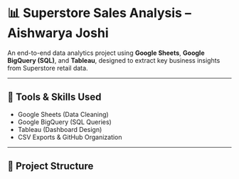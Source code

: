 # 📊 Superstore Sales Analysis – Aishwarya Joshi

An end-to-end data analytics project using **Google Sheets**, **Google BigQuery (SQL)**, and **Tableau**, designed to extract key business insights from Superstore retail data.

---

## 🔧 Tools & Skills Used

- Google Sheets (Data Cleaning)
- Google BigQuery (SQL Queries)
- Tableau (Dashboard Design)
- CSV Exports & GitHub Organization

---

## 📁 Project Structure
